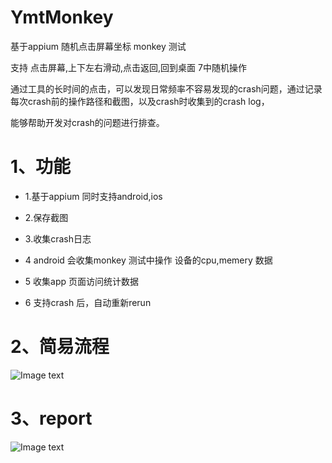 # YmtMonkey

基于appium 随机点击屏幕坐标 monkey 测试

支持 点击屏幕,上下左右滑动,点击返回,回到桌面 7中随机操作

通过工具的长时间的点击，可以发现日常频率不容易发现的crash问题，通过记录每次crash前的操作路径和截图，以及crash时收集到的crash log，

能够帮助开发对crash的问题进行排查。


# 1、功能

- 1.基于appium 同时支持android,ios 

- 2.保存截图

- 3.收集crash日志

- 4 android 会收集monkey 测试中操作 设备的cpu,memery 数据

- 5 收集app 页面访问统计数据

- 6 支持crash 后，自动重新rerun

# 2、简易流程

  ![Image text](https://raw.githubusercontent.com/seansun/YmtMonkey/master/img/flow.png)

# 3、report

  ![Image text](https://github.com/seansun/YmtMonkey/blob/master/img/repor.png)


